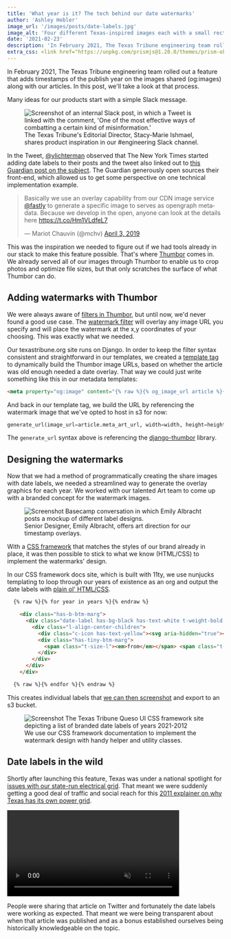 ```yaml
---
title: 'What year is it? The tech behind our date watermarks'
author: 'Ashley Hebler'
image_url: '/images/posts/date-labels.jpg'
image_alt: 'Four different Texas-inspired images each with a small rectangle in upper right, indicating a year.'
date: '2021-02-23'
description: 'In February 2021, The Texas Tribune engineering team rolled out a feature that will overlay the publish year on the share image of old articles.'
extra_css: <link href="https://unpkg.com/prismjs@1.20.0/themes/prism-okaidia.css" rel="stylesheet">
---
```


In February 2021, The Texas Tribune engineering team rolled out a feature that adds timestamps of the publish year on the images shared (og:images) along with our articles. In this post, we'll take a look at that process.

Many ideas for our products start with a simple Slack message.

<figure>
  <img src="{{ '/images/posts/date-labels-slack.jpg' | url }}" alt="Screenshot of an internal Slack post, in which a Tweet is linked with the comment, 'One of the most effective ways of combatting a certain kind of misinformation.'">
  <figcaption>The Texas Tribune's Editorial Director, Stacy-Marie Ishmael, shares product inspiration in our #engineering Slack channel.</figcaption>
</figure>

In the Tweet, [@ylichterman](https://twitter.com/ylichterman) observed that The New York Times started adding date labels to their posts and the tweet also linked out to [this Guardian post on the subject](https://www.niemanlab.org/2019/04/the-guardians-nifty-old-article-trick-is-a-reminder-of-how-news-organizations-can-use-metadata-to-limit-misinformation/). The Guardian generously open sources their front-end, which allowed us to get some perspective on one technical implementation example.

<blockquote class="twitter-tweet"><p lang="en" dir="ltr">Basically we use an overlay capability from our CDN image service <a href="https://twitter.com/fastly?ref_src=twsrc%5Etfw">@fastly</a> to generate a specific image to serves as opengraph metadata. Because we develop in the open, anyone can look at the details here <a href="https://t.co/Hm1VLdfeL7">https://t.co/Hm1VLdfeL7</a></p>&mdash; Mariot Chauvin (@mchv) <a href="https://twitter.com/mchv/status/1113500575767961600?ref_src=twsrc%5Etfw">April 3, 2019</a></blockquote> <script async src="https://platform.twitter.com/widgets.js" charset="utf-8"></script>

This was the inspiration we needed to figure out if we had tools already in our stack to make this feature possible. That's where [Thumbor](https://github.com/thumbor/thumbor) comes in. We already served all of our images through Thumbor to enable us to crop photos and optimize file sizes, but that only scratches the surface of what Thumbor can do.

## Adding watermarks with Thumbor
We were always aware of [filters in Thumbor](https://thumbor.readthedocs.io/en/latest/filters.html), but until now, we'd never found a good use case. The [watermark filter](https://thumbor.readthedocs.io/en/latest/watermark.html) will overlay any image URL you specify and will place the watermark at the x,y coordinates of your choosing. This was exactly what we needed.

Our texastribune.org site runs on Django. In order to keep the filter syntax consistent and straightforward in our templates, we created a [template tag](https://docs.djangoproject.com/en/3.1/howto/custom-template-tags/#writing-custom-template-tags) to dynamically build the Thumbor image URLs, based on whether the article was old enough needed a date overlay. That way we could just write something like this in our metadata templates:

```html
<meta property="og:image" content="{% raw %}{% og_image_url article %}{% endraw %}">
```

And back in our template tag, we build the URL by referencing the watermark image that we've opted to host in s3 for now:

```py
generate_url(image_url=article.meta_art_url, width=width, height=height, filters=watermark(cdn.texastribune.org/media/watermarks/2016.png,-0,30,0))
```

The `generate_url` syntax above is referencing the [django-thumbor](https://github.com/ricobl/django-thumbor) library.

## Designing the watermarks
Now that we had a method of programmatically creating the share images with date labels, we needed a streamlined way to generate the overlay graphics for each year. We worked with our talented Art team to come up with a branded concept for the watermark images.

<figure>
  <img src="{{ '/images/posts/date-labels-art-inspo.jpg' | url }}" alt="Screenshot Basecamp conversation in which Emily Albracht posts a mockup of different label designs.">
  <figcaption>Senior Designer, Emily Albracht, offers art direction for our timestamp overlays.</figcaption>
</figure>

With a [CSS framework](https://texastribune.github.io/queso-ui/) that matches the styles of our brand already in place, it was then possible to stick to what we know (HTML/CSS) to implement the watermarks' design.

In our CSS framework docs site, which is built with 11ty, we use nunjucks templating to loop through our years of existence as an org and output the date labels with [plain ol' HTML/CSS](https://github.com/texastribune/queso-ui/blob/main/docs/src/date-labels.njk#L13-L24).

```html
  {% raw %}{% for year in years %}{% endraw %}

    <div class="has-b-btm-marg">
      <div class="date-label has-bg-black has-text-white t-weight-bold t-serif t-lh-s">
        <div class="l-align-center-children">
          <div class="c-icon has-text-yellow"><svg aria-hidden="true"><use xlink:href="#bug"></use></svg></div>
          <div class="has-tiny-btm-marg">
            <span class="t-size-l"><em>from</em></span> <span class="t-size-xxxl">{% raw %}{{ year }}{% endraw %}</span>
          </div>
        </div>
      </div>
    </div>

  {% raw %}{% endfor %}{% endraw %}
```




This creates individual labels that [we can then screenshot](https://github.com/texastribune/queso-ui/blob/main/docs/config/tasks/date-labels.js) and export to an s3 bucket.

<figure>
  <img src="{{ '/images/posts/date-labels-queso-ss.png' | url }}" alt="Screenshot The Texas Tribune Queso UI CSS framework site depicting a list of branded date labels of years 2021-2012">
  <figcaption>We use our CSS framework documentation to implement the watermark design with handy helper and utility classes.</figcaption>
</figure>

## Date labels in the wild

Shortly after launching this feature, Texas was under a national spotlight for [issues with our state-run electrical grid](https://www.texastribune.org/2021/02/15/rolling-blackouts-texas/). That meant we were suddenly getting a good deal of traffic and social reach for this [2011 explainer on why Texas has its own power grid](https://www.texastribune.org/2011/02/08/texplainer-why-does-texas-have-its-own-power-grid/).

<video controls width="400" loop muted>
  <source src="{{ '/images/posts/date-labels-video.webm' | url }}" type="video/webm">
  <source src="{{ '/images/posts/date-labels-video.mp4' | url }}"type="video/mp4">
  Sorry, your browser doesn't support embedded videos.
</video>

People were sharing that article on Twitter and fortunately the date labels were working as expected. That meant we were being transparent about when that article was published and as a bonus established ourselves being historically knowledgeable on the topic.

